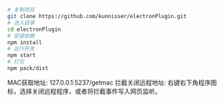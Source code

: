 # 

```bash
# 复制项目
git clone https://github.com/kunnisser/electronPlugin.git
# 进入目录
cd electronPlugin
# 安装依赖
npm install
# 运行开发
npm start
# 打包
npm pack/dist
```

MAC获取地址: 127.0.0.1:5237/getmac
拦截关闭远程地址: 右键右下角程序图标，选择关闭远程程序，或者将拦截事件写入网页监听。
